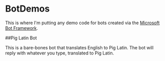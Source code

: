 # BotDemos

This is where I'm putting any demo code for bots created via the [Microsoft Bot Framework](https://dev.botframework.com/).

##Pig Latin Bot

This is a bare-bones bot that translates English to Pig Latin. The bot will reply with whatever you type, translated to Pig Latin.
